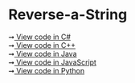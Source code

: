 # Reverse-a-String
➞<a href="https://github.com/ritchiepulikottil/Reverse-a-String/blob/main/c%23/StringReverse.cs"> View code in C# </a><br>
➞<a href="https://github.com/ritchiepulikottil/Reverse-a-String/blob/main/c%2B%2B/StringReverse.cpp"> View code in C++ </a><br>
➞<a href="https://github.com/ritchiepulikottil/Reverse-a-String/blob/main/java/StringReverse.java"> View code in Java </a><br>
➞<a href="https://github.com/ritchiepulikottil/Reverse-a-String/blob/main/javascript/StringReverse.js"> View code in JavaScript </a><br>
➞<a href="https://github.com/ritchiepulikottil/Reverse-a-String/blob/main/python/StringReverse.py"> View code in Python </a><br>

